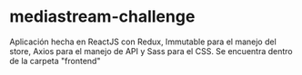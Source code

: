 # mediastream-challenge
Aplicación hecha en ReactJS con Redux, Immutable para el manejo del store, Axios para el manejo de API y Sass para el CSS.
Se encuentra dentro de la carpeta "frontend"
